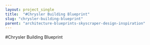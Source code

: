 ```yaml
---
layout: project_single
title:  "#Chrysler Building Blueprint"
slug: "chrysler-building-blueprint"
parent: "architecture-blueprints-skyscraper-design-inspiration"
---
```

#Chrysler Building Blueprint
